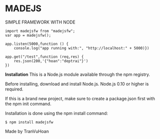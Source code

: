 # MADEJS 
SIMPLE FRAMEWORK WITH NODE

    import madejsfw from "madejsfw";
    var app = madejsfw();

    app.listen(5000,function () {
        console.log("app running with:", "http://localhost:" + 5000)})

    app.get("/test",function (req,res) {
        res.json(200,'{"hoan":"deptrai"}')
    })

**Installation**
This is a Node.js module available through the npm registry.

Before installing, download and install Node.js. Node.js 0.10 or higher is required.

If this is a brand new project, make sure to create a package.json first with the npm init command.

Installation is done using the npm install command:

    $ npm install madejsfw

Made by TranVuHoan